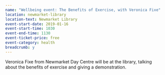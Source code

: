 ```yaml
---
name: "Wellbeing event: The Benefits of Exercise, with Veronica Fixe"
location: newmarket-library
location-text: Newmarket Library
event-start-date: 2019-01-16
event-start-time: 1030
event-end-time: 1130
event-ticket-price: free
event-category: health
breadcrumb: y
---
```


Veronica Fixe from Newmarket Day Centre will be at the library, talking about the benefits of exercise and giving a demonstration.

